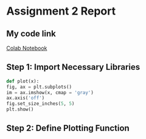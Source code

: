 # Assignment 2 Report
## My code link
[Colab Notebook](https://colab.research.google.com/drive/1ew7dHNuk4Nt4YuSXSvjGGTY7pMrjIFui?usp=sharing)
## Step 1: Import Necessary Libraries
```python
def plot(x):
fig, ax = plt.subplots()
im = ax.imshow(x, cmap = 'gray')
ax.axis('off')
fig.set_size_inches(5, 5)
plt.show()
```
## Step 2: Define Plotting Function
